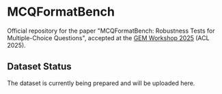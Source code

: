 # MCQFormatBench

Official repository for the paper "MCQFormatBench: Robustness Tests for Multiple-Choice Questions", accepted at the [GEM Workshop 2025](https://gem-benchmark.com/workshop) (ACL 2025).

## Dataset Status

The dataset is currently being prepared and will be uploaded here.

